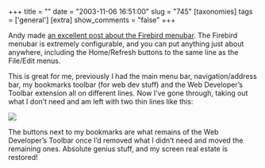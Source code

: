 +++
title = ""
date = "2003-11-06 16:51:00"
slug = "745"
[taxonomies]
tags = ['general']
[extra]
show_comments = "false"
+++

Andy made [an excellent post about the Firebird menubar](http://www.surfmind.com/musings/2003/10/27/index.cfm#index). The Firebird menubar is extremely configurable, and you can put anything just about anywhere, including the Home/Refresh buttons to the same line as the File/Edit menus.

This is great for me, previously I had the main menu bar, navigation/address bar, my bookmarks toolbar (for web dev stuff) and the Web Developer’s Toolbar extension all on different lines. Now I’ve gone through, taking out what I don’t need and am left with two thin lines like this:

![](http://philwilson.org/images/menubar.png)

The buttons next to my bookmarks are what remains of the Web Developer’s Toolbar once I’d removed what I didn’t need and moved the remaining ones. Absolute genius stuff, and my screen real estate is restored!
